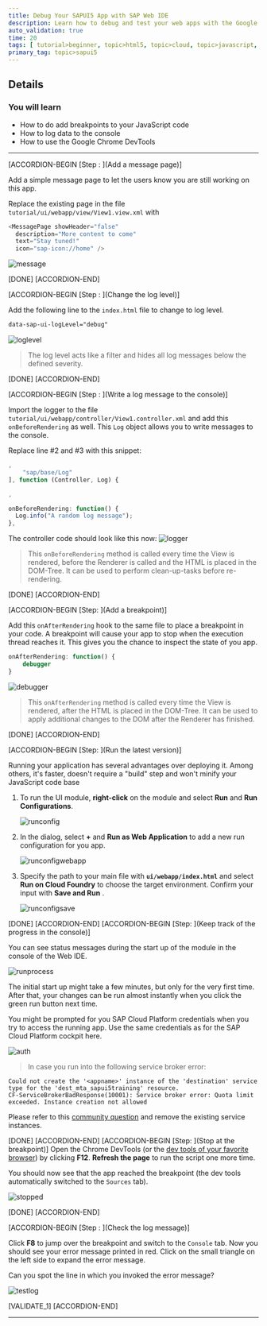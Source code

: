 ```yaml
---
title: Debug Your SAPUI5 App with SAP Web IDE
description: Learn how to debug and test your web apps with the Google Chrome DevTools.
auto_validation: true
time: 20
tags: [ tutorial>beginner, topic>html5, topic>cloud, topic>javascript, products>sap-cloud-platform-for-the-cloud-foundry-environment, products>sap-web-ide]
primary_tag: topic>sapui5
---
```


## Details
### You will learn
  - How to do add breakpoints to your JavaScript code
  - How to log data to the console
  - How to use the Google Chrome DevTools

---

[ACCORDION-BEGIN [Step : ](Add a message page)]

Add a simple message page to let the users know you are still working on this app.

Replace the existing page in the file `tutorial/ui/webapp/view/View1.view.xml` with
```JavaScript
<MessagePage showHeader="false"
  description="More content to come"
  text="Stay tuned!"
  icon="sap-icon://home" />
```


![message](./messagepage.png)



[DONE]
[ACCORDION-END]

[ACCORDION-BEGIN [Step : ](Change the log level)]

Add the following line to the `index.html` file to change to log level.
```HTML
data-sap-ui-logLevel="debug"
```
![loglevel](./loglevel.png)

> The log level acts like a filter and hides all log messages below the defined severity.


[DONE]
[ACCORDION-END]

[ACCORDION-BEGIN [Step : ](Write a log message to the console)]

Import the logger to the file `tutorial/ui/webapp/controller/View1.controller.xml` and add this `onBeforeRendering` as well. This `Log` object allows you to write messages to the console.

Replace line #2 and #3 with this snippet:
```JavaScript
,
	"sap/base/Log"
], function (Controller, Log) {
```


```JavaScript
,

onBeforeRendering: function() {
  Log.info("A random log message");
},
```

The controller code should look like this now:
![logger](./logger.png)


> This `onBeforeRendering` method is called every time the View is rendered, before the Renderer is called and the HTML is placed in the DOM-Tree. It can be used to perform clean-up-tasks before re-rendering.


[DONE]
[ACCORDION-END]

[ACCORDION-BEGIN [Step: ](Add a breakpoint)]

Add this `onAfterRendering` hook to the same file to place a breakpoint in your code. A breakpoint will cause your app to stop when the execution thread reaches it. This gives you the chance to inspect the state of you app.
```JavaScript
onAfterRendering: function() {
	debugger
}
```

![debugger](./debugger.png)


> This `onAfterRendering` method is called every time the View is rendered, after the HTML is placed in the DOM-Tree. It can be used to apply additional changes to the DOM after the Renderer has finished.

[DONE]
[ACCORDION-END]


[ACCORDION-BEGIN [Step: ](Run the latest version)]

Running your application has several advantages over deploying it. Among others, it's faster, doesn't require a "build" step and won't minify your JavaScript code base

1. To run the UI module, **right-click** on the module and select **Run** and **Run Configurations**.

    ![runconfig](./runconfig.png)


2. In the dialog, select **+** and **Run as Web Application** to add a new run configuration for you app.

    ![runconfigwebapp](./runconfigwebapp.png)


3. Specify the path to your main file with **`ui/webapp/index.html`** and select **Run on Cloud Foundry** to choose the target environment. Confirm your input with **Save and Run** .

    ![runconfigsave](./runconfigsave.png)


[DONE]
[ACCORDION-END]
[ACCORDION-BEGIN [Step: ](Keep track of the progress in the console)]

You can see status messages during the start up of the module in the console of the Web IDE.

![runprocess](./runprocess.png)

The initial start up might take a few minutes, but only for the very first time.
After that, your changes can be run almost instantly when you click the green run button next time.

You might be prompted for you SAP Cloud Platform credentials when you try to access the running app. Use the same credentials as for the SAP Cloud Platform cockpit here.

![auth](./auth.png)

> In case you run into the following service broker error:
```
Could not create the '<appname>' instance of the 'destination' service type for the 'dest_mta_sapui5training' resource.
CF-ServiceBrokerBadResponse(10001): Service broker error: Quota limit exceeded. Instance creation not allowed
```
Please refer to this [community question](https://answers.sap.com/questions/12684501/error-while-running-sapui5-app-in-webide-service-b.html) and remove the existing service instances.

[DONE]
[ACCORDION-END]
[ACCORDION-BEGIN [Step: ](Stop at the breakpoint)]
Open the Chrome DevTools (or the [dev tools of your favorite browser](https://www.lifewire.com/web-browser-developer-tools-3988965)) by clicking **F12**. **Refresh the page** to run the script one more time.

You should now see that the app reached the breakpoint (the dev tools automatically switched to the `Sources` tab).

![stopped](./stopped.png)

[DONE]
[ACCORDION-END]

[ACCORDION-BEGIN [Step : ](Check the log message)]

Click **F8** to jump over the breakpoint and switch to the `Console` tab.
Now you should see your error message printed in red. Click on the small triangle on the left side to expand the error message.

Can you spot the line in which you invoked the error message?

![testlog](./testlog.png)

[VALIDATE_1]
[ACCORDION-END]

---
